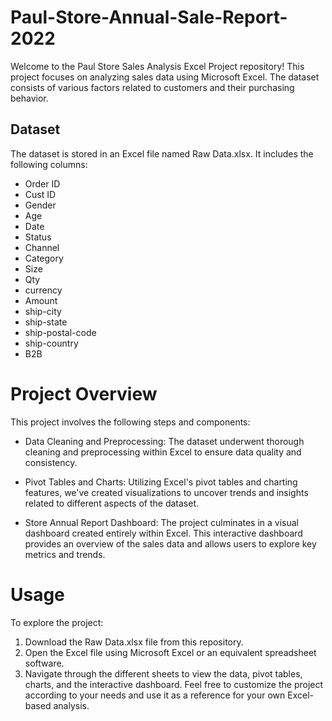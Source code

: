 # Paul-Store-Annual-Sale-Report-2022
Welcome to the Paul Store Sales Analysis Excel Project repository! This project focuses on analyzing sales data using Microsoft Excel. The dataset consists of various factors related to customers and their purchasing behavior.

## Dataset
The dataset is stored in an Excel file named Raw Data.xlsx. It includes the following columns:

- Order ID
- Cust ID
- Gender
- Age 
- Date
- Status
- Channel 
- Category
- Size
- Qty
- currency
- Amount
- ship-city
- ship-state
- ship-postal-code
- ship-country
- B2B


# Project Overview
This project involves the following steps and components:

- Data Cleaning and Preprocessing: The dataset underwent thorough cleaning and preprocessing within Excel to ensure data quality and consistency.

- Pivot Tables and Charts: Utilizing Excel's pivot tables and charting features, we've created visualizations to uncover trends and insights related to 
  different aspects of the dataset.

- Store Annual Report Dashboard: The project culminates in a visual dashboard created entirely within Excel. This interactive dashboard provides an 
  overview of the sales data and allows users to explore key metrics and trends.

# Usage
To explore the project:

  1. Download the Raw Data.xlsx file from this repository.
  2. Open the Excel file using Microsoft Excel or an equivalent spreadsheet software.
  3. Navigate through the different sheets to view the data, pivot tables, charts, and the interactive dashboard.
Feel free to customize the project according to your needs and use it as a reference for your own Excel-based analysis.
